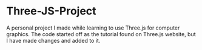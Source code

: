 # Three-JS-Project
A personal project I made while learning to use Three.js for computer graphics.
The code started off as the tutorial found on Three.js website, but I have made changes and added to it.
